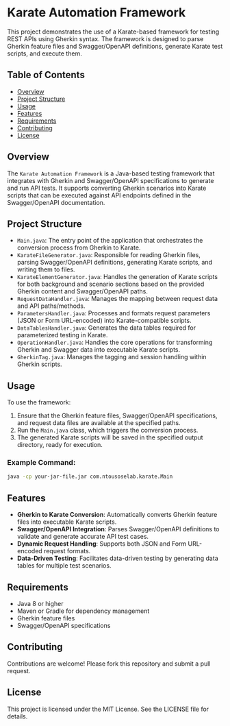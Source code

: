
# Karate Automation Framework

This project demonstrates the use of a Karate-based framework for testing REST APIs using Gherkin syntax. The framework is designed to parse Gherkin feature files and Swagger/OpenAPI definitions, generate Karate test scripts, and execute them.

## Table of Contents

- [Overview](#overview)
- [Project Structure](#project-structure)
- [Usage](#usage)
- [Features](#features)
- [Requirements](#requirements)
- [Contributing](#contributing)
- [License](#license)

## Overview

The `Karate Automation Framework` is a Java-based testing framework that integrates with Gherkin and Swagger/OpenAPI specifications to generate and run API tests. It supports converting Gherkin scenarios into Karate scripts that can be executed against API endpoints defined in the Swagger/OpenAPI documentation.

## Project Structure

- `Main.java`: The entry point of the application that orchestrates the conversion process from Gherkin to Karate.
- `KarateFileGenerator.java`: Responsible for reading Gherkin files, parsing Swagger/OpenAPI definitions, generating Karate scripts, and writing them to files.
- `KarateElementGenerator.java`: Handles the generation of Karate scripts for both background and scenario sections based on the provided Gherkin content and Swagger/OpenAPI paths.
- `RequestDataHandler.java`: Manages the mapping between request data and API paths/methods.
- `ParametersHandler.java`: Processes and formats request parameters (JSON or Form URL-encoded) into Karate-compatible scripts.
- `DataTablesHandler.java`: Generates the data tables required for parameterized testing in Karate.
- `OperationHandler.java`: Handles the core operations for transforming Gherkin and Swagger data into executable Karate scripts.
- `GherkinTag.java`: Manages the tagging and session handling within Gherkin scripts.

## Usage

To use the framework:

1. Ensure that the Gherkin feature files, Swagger/OpenAPI specifications, and request data files are available at the specified paths.
2. Run the `Main.java` class, which triggers the conversion process.
3. The generated Karate scripts will be saved in the specified output directory, ready for execution.

### Example Command:

```sh
java -cp your-jar-file.jar com.ntousoselab.karate.Main
```

## Features

- **Gherkin to Karate Conversion**: Automatically converts Gherkin feature files into executable Karate scripts.
- **Swagger/OpenAPI Integration**: Parses Swagger/OpenAPI definitions to validate and generate accurate API test cases.
- **Dynamic Request Handling**: Supports both JSON and Form URL-encoded request formats.
- **Data-Driven Testing**: Facilitates data-driven testing by generating data tables for multiple test scenarios.

## Requirements

- Java 8 or higher
- Maven or Gradle for dependency management
- Gherkin feature files
- Swagger/OpenAPI specifications

## Contributing

Contributions are welcome! Please fork this repository and submit a pull request.

## License

This project is licensed under the MIT License. See the LICENSE file for details.
